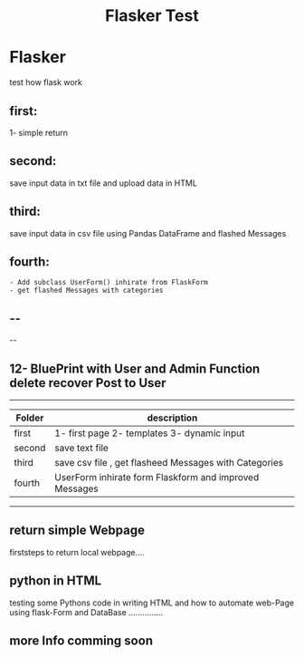 <h1 style="color:darkforest;text-align:center;">Flasker Test</h1>


# Flasker
test how flask work
## first:
  1- simple return 
## second:
  save input data in txt file and upload data in HTML
## third:
  save input data in csv file using Pandas DataFrame and flashed Messages
## fourth:
	- Add subclass UserForm() inhirate from FlaskForm
	- get flashed Messages with categories
--
--
--

## 12- BluePrint with User and Admin Function delete recover Post to User
_____________________
Folder|description
---|---
first|1- first page 2- templates 3- dynamic input 
second| save text file
third|save csv file , get flasheed Messages with Categories
fourth| UserForm inhirate form Flaskform and improved Messages
_____________________
## return simple Webpage
firststeps to return local webpage....
## python in HTML
testing some Pythons code in writing HTML and how to automate web-Page using flask-Form and DataBase
...............
## more Info comming soon
